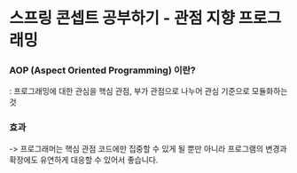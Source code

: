 # 스프링 콘셉트 공부하기 - 관점 지향 프로그래밍

### AOP (Aspect Oriented Programming) 이란?
: 프로그래밍에 대한 관심을 핵심 관점, 부가 관점으로 나누어 관심 기준으로 모듈화하는 것

### 효과
-> 프로그래머는 핵심 관점 코드에만 집중할 수 있게 될 뿐만 아니라 프로그램의 변경과 확장에도 유연하게 대응할 수 있어서 좋습니다.